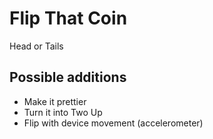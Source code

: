 # Flip That Coin

Head or Tails

## Possible additions

- Make it prettier
- Turn it into Two Up
- Flip with device movement (accelerometer)
